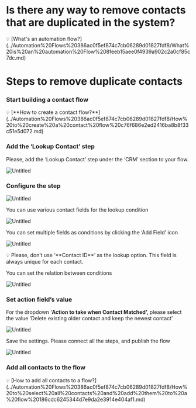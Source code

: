 # Is there any way to remove contacts that are duplicated in the system?

<aside>
💡 [What's an automation flow?](../Automation%20Flows%20386ac0f5ef874c7cb06289d01827fdf8/What%20is%20an%20automation%20Flow%208feeb15aee0f4939a902c2a0cf85c7dc.md)

</aside>

# Steps to remove duplicate contacts

### Start building a contact flow

<aside>
💡 [**How to create a contact flow?**](../Automation%20Flows%20386ac0f5ef874c7cb06289d01827fdf8/How%20to%20create%20a%20contact%20flow%20c76f686e2ed2416ba8b8f33c51e5d072.md)

</aside>

### Add the ‘Lookup Contact’ step

Please, add the ‘Lookup Contact’ step under the ‘CRM’ section to your flow.

![Untitled](Is%20there%20any%20way%20to%20remove%20contacts%20that%20are%20dupli%203dd864e1009042cd939ff11db0aafd4d/Untitled.png)

### Configure the step

![Untitled](Is%20there%20any%20way%20to%20remove%20contacts%20that%20are%20dupli%203dd864e1009042cd939ff11db0aafd4d/Untitled%201.png)

You can use various contact fields for the lookup condition

![Untitled](Is%20there%20any%20way%20to%20remove%20contacts%20that%20are%20dupli%203dd864e1009042cd939ff11db0aafd4d/Untitled%202.png)

You can set multiple fields as conditions by clicking the ‘Add Field’ icon

![Untitled](Is%20there%20any%20way%20to%20remove%20contacts%20that%20are%20dupli%203dd864e1009042cd939ff11db0aafd4d/Untitled%203.png)

<aside>
💡 Please, don’t use ‘**Contact ID**’ as the lookup option. This field is always unique for each contact.

</aside>

You can set the relation between conditions

![Untitled](Is%20there%20any%20way%20to%20remove%20contacts%20that%20are%20dupli%203dd864e1009042cd939ff11db0aafd4d/Untitled%204.png)

### Set action field’s value

For the dropdown ‘**Action to take when Contact Matched’,** please select the value ‘Delete existing older contact and keep the newest contact’

![Untitled](Is%20there%20any%20way%20to%20remove%20contacts%20that%20are%20dupli%203dd864e1009042cd939ff11db0aafd4d/Untitled%205.png)

Save the settings. Please connect all the steps, and publish the flow

![Untitled](Is%20there%20any%20way%20to%20remove%20contacts%20that%20are%20dupli%203dd864e1009042cd939ff11db0aafd4d/Untitled%206.png)

### Add all contacts to the flow

<aside>
💡 [How to add all contacts to a flow?](../Automation%20Flows%20386ac0f5ef874c7cb06289d01827fdf8/How%20to%20select%20all%20contacts%20and%20add%20them%20to%20a%20flow%20186cdc6245344d7e9da2e3914e404af1.md)

</aside>